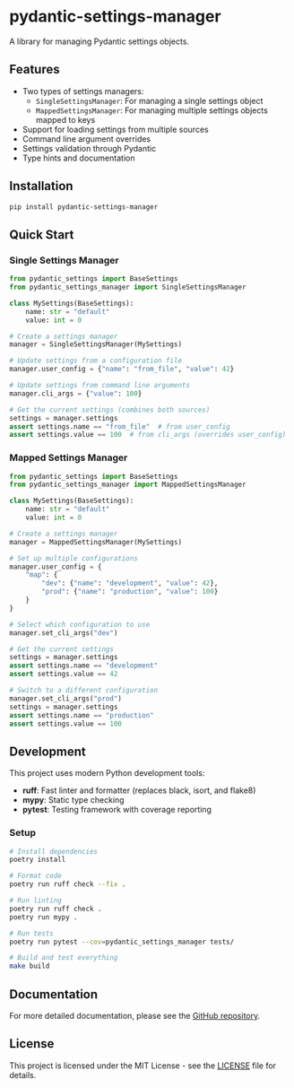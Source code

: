 # pydantic-settings-manager

A library for managing Pydantic settings objects.

## Features

- Two types of settings managers:
  - `SingleSettingsManager`: For managing a single settings object
  - `MappedSettingsManager`: For managing multiple settings objects mapped to keys
- Support for loading settings from multiple sources
- Command line argument overrides
- Settings validation through Pydantic
- Type hints and documentation

## Installation

```bash
pip install pydantic-settings-manager
```

## Quick Start

### Single Settings Manager

```python
from pydantic_settings import BaseSettings
from pydantic_settings_manager import SingleSettingsManager

class MySettings(BaseSettings):
    name: str = "default"
    value: int = 0

# Create a settings manager
manager = SingleSettingsManager(MySettings)

# Update settings from a configuration file
manager.user_config = {"name": "from_file", "value": 42}

# Update settings from command line arguments
manager.cli_args = {"value": 100}

# Get the current settings (combines both sources)
settings = manager.settings
assert settings.name == "from_file"  # from user_config
assert settings.value == 100  # from cli_args (overrides user_config)
```

### Mapped Settings Manager

```python
from pydantic_settings import BaseSettings
from pydantic_settings_manager import MappedSettingsManager

class MySettings(BaseSettings):
    name: str = "default"
    value: int = 0

# Create a settings manager
manager = MappedSettingsManager(MySettings)

# Set up multiple configurations
manager.user_config = {
    "map": {
        "dev": {"name": "development", "value": 42},
        "prod": {"name": "production", "value": 100}
    }
}

# Select which configuration to use
manager.set_cli_args("dev")

# Get the current settings
settings = manager.settings
assert settings.name == "development"
assert settings.value == 42

# Switch to a different configuration
manager.set_cli_args("prod")
settings = manager.settings
assert settings.name == "production"
assert settings.value == 100
```

## Development

This project uses modern Python development tools:

- **ruff**: Fast linter and formatter (replaces black, isort, and flake8)
- **mypy**: Static type checking
- **pytest**: Testing framework with coverage reporting

### Setup

```bash
# Install dependencies
poetry install

# Format code
poetry run ruff check --fix .

# Run linting
poetry run ruff check .
poetry run mypy .

# Run tests
poetry run pytest --cov=pydantic_settings_manager tests/

# Build and test everything
make build
```

## Documentation

For more detailed documentation, please see the [GitHub repository](https://github.com/kiarina/pydantic-settings-manager).

## License

This project is licensed under the MIT License - see the [LICENSE](LICENSE) file for details.
